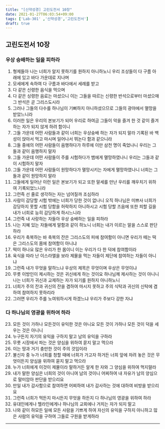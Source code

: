 ```yaml
---
title: "[신약성경] 고린도전서 10장"
date: 2021-01-27T06:03:54+09:00
tags: ['Lab-301' ,'신약성경','고린도전서']
draft: true
---
```

## 고린도전서 10장
### 우상 숭배하는 일을 피하라
1. 형제들아 나는 너희가 알지 못하기를 원하지 아니하노니 우리 조상들이 다 구름 아래에 있고 바다 가운데로 지나며
2. 모세에게 속하여 다 구름과 바다에서 세례를 받고
3. 다 같은 신령한 음식을 먹으며
4. 다 같은 싱령한 음료는 마셨으니 이는 그들을 따르는 신령한 반석으로부터 마셨으매 그 반석은 곧 그리스도시라
5. 그러나 그들의 다수를 하나님이 기뻐하지 아니하셨으므로 그들의 광야에서 멸망을 받았느니라
6. 이러한 일은 우리의 본보기가 되어 우리로 하여금 그들이 악을 즐겨 한 것 같이 즐겨 하는 자가 되지 않게 하려 함이니
7. 그들 가운데 어떤 사람들과 같이 너희는 우상숭배 하는 자가 되지 말라 기록된 바 백성이 앉아서 먹고 마시며 일어나서 뛰논다 함과 같으니라
8. 그들 중에의 어떤 사람들이 음행하다가 하루에 이만 삼천 명이 죽었나니 우리는 그들과 같이 음행하지 말자
9. 그들 가운데 어떤 사람들이 주를 시험하다가 뱀에게 멸망하였나니 우리는 그들과 같이 시험하지 말자
10. 그들 가운데 어떤 사람들이 원망하다가 멸망시키는 자에게 멸망하였나니 너희는 그들과 같이 원망하지 말라
11. 그들에게 일어난 이런 일은 본보기가 되고 또한 말세를 만난 우리를 깨우치기 위하여 기록되었느니라 
12. 그런즉 선 줄로 생각하는 자는 넘어질까 조심하라
13. 사람이 감당할 시험 밖에는 너희가 당한 것이 없나니 오직 하나님은 미쁘사 너희가 감당하지 못할 시험 당함을 허락하지 아니하시고 시험 당할 즈음에 또한 피할 길을 내가 너희로 능히 감당하게 하시느니라
14. 그런즉 내 사랑하는 자들아 우상 숭배하는 일을 피하라
15. 나는 지혜 있는 자들에게 말함과 같이 하노니 너희는 내가 이르는 말을 스스로 판단하라
16. 우리가 축복하는 바 축복의 잔은 그리스도의 피에 참여함이 아니면 우리가 떼는 떡은 그리스도의 몸에 참여함이 아니냐
17. 떡이 하나요 많은 우리가 한 몸이니 이는 우리가 다 한 덕에 참여함이라
18. 육식을 따라 난 이스라엘을 보라 제물을 먹는 자들이 제단에 참여하는 자들이 아니냐
19. 그런즉 내가 무엇을 말하느냐 우상의 제목은 무엇이며 우상은 무엇이냐
20. 무릇 이방인이 제시하는 것은 귀신에게 하는 것이요 하나님께 제사하는 것이 아니니 나는 너희가 귀신과 교제하는 자가 되기를 원하지 아니하노니
21. 너희가 주의 잔과 귀신의 잔을 겸하여 마시지 못하고 주의 식탁과 귀신의 신탁에 겸하여 참여하지 못하리라
22. 그러면 우리가 주를 노여워하시게 하겠느냐 우리가 주보다 강한 자냐
### 다 하나님의 영광을 위하여 하라
23. 모든 것이 가하나 모든것이 유익한 것은 아니요 모든 것이 가하나 모든 것이 덕을 세우는 것은 아니니
24. 누구든지 자기의 유익을 구하지 말고 남의 유익을 구하라
25. 무릇 시장에서 파는 것은 양심을 위하여 묻지 말고 먹으라
26. 이는 땅과 거기 충만한 것이 주의 것임이라
27. 불신자 중 누가 너희를 청할 때에 너희가 가고자 하거든 너희 앞에 차려 놓은 것은 무엇이든지 양심을 위하여 묻지 말고 먹으라
28. 누가 너희에게 이것이 제물이라 말하거든 알게 한 자와 그 양심을 위하여 먹지말라
29. 내가 말한 양심은 너희의 것이 아니여 남의 것이니 어찌하여 내 자유가 남의 양심으로 말미암아 판단을 받으리요
30. 만일 내가 감사함으로 참여하면 어찌하여 내가 감사하는 것에 대하여 비방을 받으리요
31. 그런즉 너희가 먹든지 마시든지 무엇을 하든지 다 하나님의 영광을 위하여 하라
32. 유대인에게나 헬라인에게나 하나님의 교회에나 거치는 자가 되지 말고
33. 나와 같이 하모든 일에 모든 사람을 기쁘게 하여 자신의 유익을 구하지 아니하고 많은 사람의 유익을 구하여 그들로 구원을 받게하라
***
